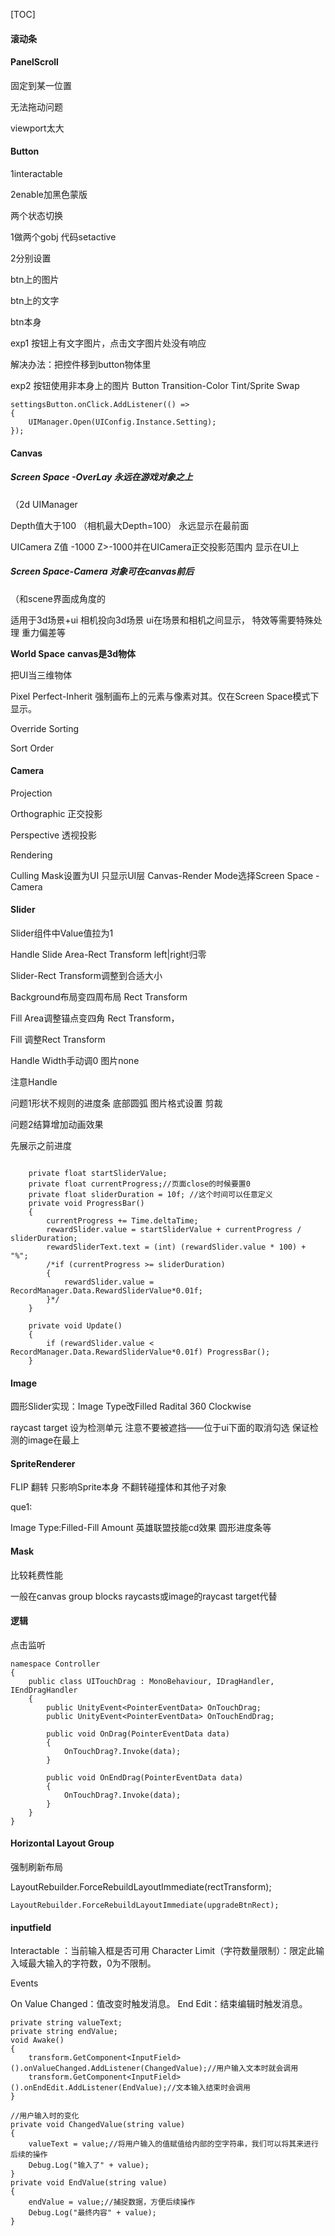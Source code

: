 [TOC]



#### 滚动条

#### PanelScroll

固定到某一位置



无法拖动问题

viewport太大

#### Button

1interactable 



2enable加黑色蒙版



两个状态切换

1做两个gobj 代码setactive

2分别设置

btn上的图片

btn上的文字

btn本身



exp1 按钮上有文字图片，点击文字图片处没有响应

解决办法：把控件移到button物体里

exp2 按钮使用非本身上的图片 Button Transition-Color Tint/Sprite Swap



```
settingsButton.onClick.AddListener(() =>
{
    UIManager.Open(UIConfig.Instance.Setting);
});
```



#### Canvas

##### Screen Space -OverLay 永远在游戏对象之上

（2d UIManager 

Depth值大于100 （相机最大Depth=100） 永远显示在最前面

UICamera Z值 -1000 Z>-1000并在UICamera正交投影范围内 显示在UI上



##### Screen Space-Camera 对象可在canvas前后

（和scene界面成角度的

适用于3d场景+ui 相机投向3d场景 ui在场景和相机之间显示， 特效等需要特殊处理 重力偏差等

**World Space** **canvas是3d物体**

把UI当三维物体



Pixel Perfect-Inherit 强制画布上的元素与像素对其。仅在Screen Space模式下显示。

Override Sorting

Sort Order



#### Camera

Projection

Orthographic 正交投影

Perspective 透视投影

Rendering

Culling Mask设置为UI 只显示UI层 Canvas-Render Mode选择Screen Space -Camera



#### Slider

Slider组件中Value值拉为1

Handle Slide Area-Rect Transform left|right归零

Slider-Rect Transform调整到合适大小

Background布局变四周布局 Rect Transform

Fill Area调整锚点变四角 Rect Transform，

Fill 调整Rect Transform

 Handle Width手动调0 图片none

注意Handle



问题1形状不规则的进度条 底部圆弧 图片格式设置 剪裁

问题2结算增加动画效果

先展示之前进度

```

    private float startSliderValue;
    private float currentProgress;//页面close的时候要置0
    private float sliderDuration = 10f; //这个时间可以任意定义
    private void ProgressBar()
    {
        currentProgress += Time.deltaTime;
        rewardSlider.value = startSliderValue + currentProgress / sliderDuration;
        rewardSliderText.text = (int) (rewardSlider.value * 100) + "%";
        /*if (currentProgress >= sliderDuration)
        {
            rewardSlider.value = RecordManager.Data.RewardSliderValue*0.01f;
        }*/
    }

    private void Update()
    {
        if (rewardSlider.value < RecordManager.Data.RewardSliderValue*0.01f) ProgressBar();
    }
```



#### Image

圆形Slider实现：Image Type改Filled Radital 360 Clockwise

raycast target 设为检测单元 注意不要被遮挡——位于ui下面的取消勾选 保证检测的image在最上

#### SpriteRenderer

FLIP 翻转 只影响Sprite本身 不翻转碰撞体和其他子对象



que1:

Image Type:Filled-Fill Amount 英雄联盟技能cd效果 圆形进度条等



#### Mask

比较耗费性能

一般在canvas group blocks raycasts或image的raycast target代替



#### 逻辑

点击监听

```
namespace Controller
{
    public class UITouchDrag : MonoBehaviour, IDragHandler, IEndDragHandler
    {
        public UnityEvent<PointerEventData> OnTouchDrag;
        public UnityEvent<PointerEventData> OnTouchEndDrag;
        
        public void OnDrag(PointerEventData data)
        {
            OnTouchDrag?.Invoke(data);
        }

        public void OnEndDrag(PointerEventData data)
        {
            OnTouchDrag?.Invoke(data);
        }
    }
}
```

#### Horizontal Layout Group

强制刷新布局

LayoutRebuilder.ForceRebuildLayoutImmediate(rectTransform);

```
LayoutRebuilder.ForceRebuildLayoutImmediate(upgradeBtnRect);
```





#### inputfield

Interactable ：当前输入框是否可用
Character Limit（字符数量限制）：限定此输入域最大输入的字符数，0为不限制。

Events

On Value Changed：值改变时触发消息。
End Edit：结束编辑时触发消息。



    private string valueText;
    private string endValue;
    void Awake()
    {
        transform.GetComponent<InputField>().onValueChanged.AddListener(ChangedValue);//用户输入文本时就会调用
        transform.GetComponent<InputField>().onEndEdit.AddListener(EndValue);//文本输入结束时会调用
    }
    
    //用户输入时的变化
    private void ChangedValue(string value)
    {
        valueText = value;//将用户输入的值赋值给内部的空字符串，我们可以将其来进行后续的操作
        Debug.Log("输入了" + value);
    }
    private void EndValue(string value)
    {
        endValue = value;//捕捉数据，方便后续操作
        Debug.Log("最终内容" + value);
    }

# 